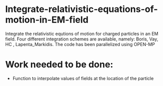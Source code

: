 # Integrate-relativistic-equations-of-motion-in-EM-field
Integrate the relativistic equtions of motion for charged particles in an EM field. Four different integration schemes are available, namely: Boris, Vay, HC , Lapenta_Markidis. The code has been parallelized using OPEN-MP

# Work needed to be done:

  - Function to interpolate values of fields at the location of the particle
  

